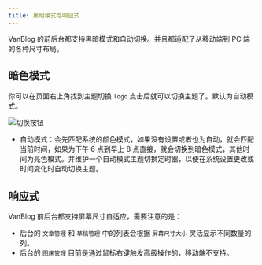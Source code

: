 ```yaml
---
title: 黑暗模式与响应式
---
```


VanBlog 的前后台都支持黑暗模式和自动切换。并且都适配了从移动端到 PC 端的各种尺寸布局。

## 暗色模式

你可以在页面右上角找到主题切换 `logo` 点击后就可以切换主题了。默认为自动模式。

![切换按钮](https://pic.mereith.com/img/0d46e2d13a493cc16ddba9d98e67d743.clipboard-2022-08-16.png)

- 自动模式：会先匹配系统的颜色模式，如果没有设置或者也为自动，就会匹配当前时间，如果为下午 6 点到早上 8 点直接，就会切换到暗色模式，其他时间为亮色模式。并维护一个自动模式主题切换定时器，以便在系统设置更改或时间变化时自动切换主题。

## 响应式

VanBlog 前后台都支持屏幕尺寸自适应，需要注意的是：

- 后台的 `文章管理` 和 `草稿管理` 中的列表会根据 `屏幕尺寸大小` 灵活显示不同数量的列。
- 后台的 `图床管理` 目前是通过鼠标右键触发高级操作的，移动端不支持。
